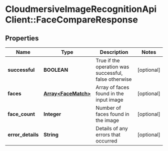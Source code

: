 # CloudmersiveImageRecognitionApiClient::FaceCompareResponse

## Properties
Name | Type | Description | Notes
------------ | ------------- | ------------- | -------------
**successful** | **BOOLEAN** | True if the operation was successful, false otherwise | [optional] 
**faces** | [**Array&lt;FaceMatch&gt;**](FaceMatch.md) | Array of faces found in the input image | [optional] 
**face_count** | **Integer** | Number of faces found in the image | [optional] 
**error_details** | **String** | Details of any errors that occurred | [optional] 



